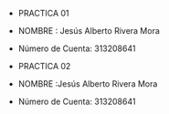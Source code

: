 
- PRACTICA 01
- NOMBRE : Jesús Alberto Rivera Mora
- Número de Cuenta: 313208641

- PRACTICA 02
- NOMBRE :Jesús Alberto Rivera Mora
- Número de Cuenta: 313208641
